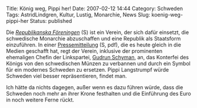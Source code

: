 Title: König weg, Pippi her!
Date: 2007-02-12 14:44
Category: Schweden
Tags: AstridLindgren, Kultur, Lustig, Monarchie, News
Slug: koenig-weg-pippi-her
Status: published

Die [*Republikanska Föreningen*](http://www.repf.se/) (S) ist ein
Verein, der sich dafür einsetzt, die schwedische Monarchie abzuschaffen
und eine Republik als Staatsform einzuführen. In einer
[Pressemitteilung](http://www.repf.se/PM/2007-02-12_Pippi-pa-pengarna.pdf)
(S, pdf), die es heute gleich in die Medien geschafft hat, regt der
Verein, inklusive der prominenten ehemaligen Chefin der Linkspartei,
[Gudrun Schyman](http://de.wikipedia.org/wiki/Gudrun_Schyman), an, das
Konterfei des Königs von den schwedischen Münzen zu verbannen und durch
ein Symbol für ein modernes Schweden zu ersetzen. Pippi Langstrumpf
würde Schweden viel besser repräsentieren, findet man.

Ich hätte da nichts dagegen, außer wenn es dazu führen würde, dass die
Schweden noch mehr an ihrer Krone festhalten und die Einführung des Euro
in noch weitere Ferne rückt.

